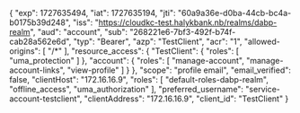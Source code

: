 {
  "exp": 1727635494,
  "iat": 1727635194,
  "jti": "60a9a36e-d0ba-44cb-bc4a-b0175b39d248",
  "iss": "https://cloudkc-test.halykbank.nb/realms/dabp-realm",
  "aud": "account",
  "sub": "268221e6-7bf3-492f-b74f-cab28a562e6d",
  "typ": "Bearer",
  "azp": "TestClient",
  "acr": "1",
  "allowed-origins": [
    "/*"
  ],
  "resource_access": {
    "TestClient": {
      "roles": [
        "uma_protection"
      ]
    },
    "account": {
      "roles": [
        "manage-account",
        "manage-account-links",
        "view-profile"
      ]
    }
  },
  "scope": "profile email",
  "email_verified": false,
  "clientHost": "172.16.16.9",
  "roles": [
    "default-roles-dabp-realm",
    "offline_access",
    "uma_authorization"
  ],
  "preferred_username": "service-account-testclient",
  "clientAddress": "172.16.16.9",
  "client_id": "TestClient"
}
